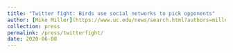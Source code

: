 ```yaml
---
title: "Twitter fight: Birds use social networks to pick opponents"
author: [Mike Miller](https://www.uc.edu/news/search.html?authors=mille7m9)
collection: press
permalink: /press/twitterfight/
date: 2020-06-08
---
```





